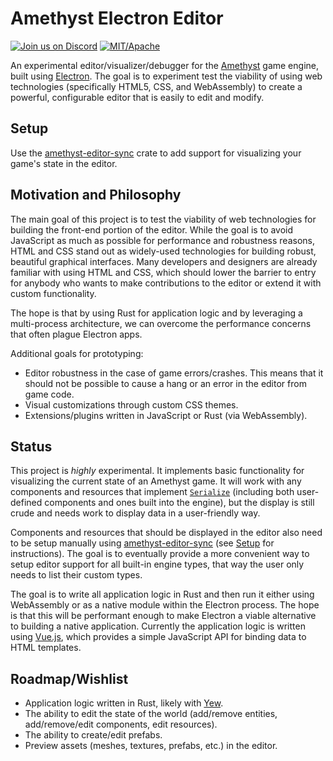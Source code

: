 # Amethyst Electron Editor

[![Join us on Discord](https://img.shields.io/discord/425678876929163284.svg?logo=discord)](https://discord.gg/GnP5Whs)
[![MIT/Apache](https://img.shields.io/badge/license-MIT%2FApache-blue.svg)](COPYING.txt)

An experimental editor/visualizer/debugger for the [Amethyst] game engine, built using [Electron].
The goal is to experiment test the viability of using web technologies (specifically HTML5, CSS,
and WebAssembly) to create a powerful, configurable editor that is easily to edit and modify.

## Setup

Use the [amethyst-editor-sync] crate to add support for visualizing your game's state in the editor.

## Motivation and Philosophy

The main goal of this project is to test the viability of web technologies for building the
front-end portion of the editor. While the goal is to avoid JavaScript as much as possible for
performance and robustness reasons, HTML and CSS stand out as widely-used technologies for building
robust, beautiful graphical interfaces. Many developers and designers are already familiar with
using HTML and CSS, which should lower the barrier to entry for anybody who wants to make
contributions to the editor or extend it with custom functionality.

The hope is that by using Rust for application logic and by leveraging a multi-process architecture,
we can overcome the performance concerns that often plague Electron apps.

Additional goals for prototyping:

* Editor robustness in the case of game errors/crashes. This means that it should not be possible
  to cause a hang or an error in the editor from game code.
* Visual customizations through custom CSS themes.
* Extensions/plugins written in JavaScript or Rust (via WebAssembly).

## Status

This project is *highly* experimental. It implements basic functionality for visualizing the
current state of an Amethyst game. It will work with any components and resources that implement
[`Serialize`] (including both user-defined components and ones built into the engine), but
the display is still crude and needs work to display data in a user-friendly way.

Components and resources that should be displayed in the editor also need to be setup manually
using [amethyst-editor-sync] (see [Setup](#Setup) for instructions). The goal is to eventually
provide a more convenient way to setup editor support for all built-in engine types, that way the
user only needs to list their custom types.

The goal is to write all application logic in Rust and then run it either using WebAssembly or as
a native module within the Electron process. The hope is that this will be performant enough to
make Electron a viable alternative to building a native application. Currently the
application logic is written using [Vue.js], which provides a simple JavaScript API for binding
data to HTML templates.

## Roadmap/Wishlist

* Application logic written in Rust, likely with [Yew].
* The ability to edit the state of the world (add/remove entities, add/remove/edit components,
  edit resources).
* The ability to create/edit prefabs.
* Preview assets (meshes, textures, prefabs, etc.) in the editor.

[Amethyst]: https://www.amethyst.rs/
[Electron]: https://electronjs.org/
[amethyst-editor-sync]: https://github.com/randomPoison/amethyst-editor-sync
[`Serialize`]: https://docs.rs/serde/1.0.76/serde/trait.Serialize.html
[Yew]: https://github.com/DenisKolodin/yew
[Vue.js]: https://vuejs.org/
